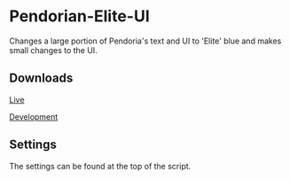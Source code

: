 # Pendorian-Elite-UI
Changes a large portion of Pendoria's text and UI to 'Elite' blue and makes small changes to the UI.

## Downloads
[Live](https://github.com/Xer0-Puls3/Pendorian-Elite-UI/raw/master/script.user.js)

[Development](https://github.com/Xer0-Puls3/Pendorian-Elite-UI/raw/development/script.user.js)

## Settings
The settings can be found at the top of the script.
